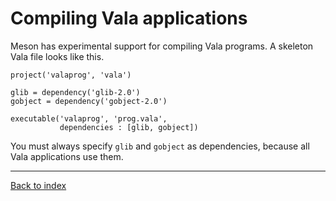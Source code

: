 Compiling Vala applications
==

Meson has experimental support for compiling Vala programs. A skeleton Vala file looks like this.

    project('valaprog', 'vala')
    
    glib = dependency('glib-2.0')
    gobject = dependency('gobject-2.0')

    executable('valaprog', 'prog.vala',
               dependencies : [glib, gobject])

You must always specify `glib` and `gobject` as dependencies, because all Vala applications use them.

---

[Back to index](Manual)
